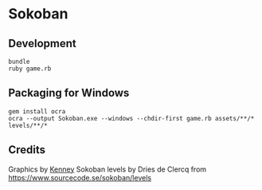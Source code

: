 # Sokoban

## Development

```
bundle
ruby game.rb
```

## Packaging for Windows

```
gem install ocra
ocra --output Sokoban.exe --windows --chdir-first game.rb assets/**/* levels/**/*
```

## Credits

Graphics by [Kenney](https://www.kenney.nl/assets/sokoban)
Sokoban levels by Dries de Clercq from https://www.sourcecode.se/sokoban/levels

